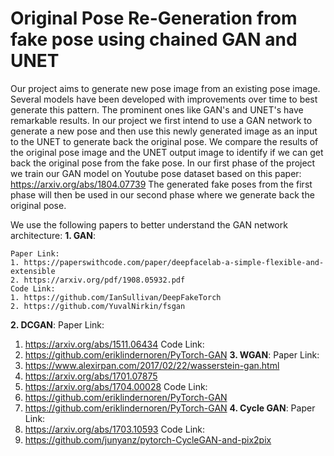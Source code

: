 # **Original Pose Re-Generation from fake pose using chained GAN and UNET**

Our project aims to generate new pose image from an existing pose image. Several models have been developed with improvements over time to best generate this pattern. The prominent ones like GAN's and UNET's have remarkable results. In our project we first intend to use a GAN network to generate a new pose and then use this newly generated image as an input to the UNET to generate back the original pose. We compare the results of the original pose image and the UNET output image to identify if we can get back the original pose from the fake pose. In our first phase of the project we train our GAN model on Youtube pose dataset based on this paper: https://arxiv.org/abs/1804.07739 The generated fake poses from the first phase will then be used in our second phase where we generate back the original pose. 

We use the following papers to better understand the GAN network architecture: 
**1. GAN**: 
```
Paper Link:
1. https://paperswithcode.com/paper/deepfacelab-a-simple-flexible-and-extensible
2. https://arxiv.org/pdf/1908.05932.pdf
Code Link:
1. https://github.com/IanSullivan/DeepFakeTorch
2. https://github.com/YuvalNirkin/fsgan
```
**2. DCGAN**:
Paper Link:
1. https://arxiv.org/abs/1511.06434
Code Link:
1. https://github.com/eriklindernoren/PyTorch-GAN
**3. WGAN**:
Paper Link:
1. https://www.alexirpan.com/2017/02/22/wasserstein-gan.html
2. https://arxiv.org/abs/1701.07875
3. https://arxiv.org/abs/1704.00028
Code Link:
1. https://github.com/eriklindernoren/PyTorch-GAN
2. https://github.com/eriklindernoren/PyTorch-GAN
**4. Cycle GAN**:
Paper Link:
1. https://arxiv.org/abs/1703.10593
Code Link:
1. https://github.com/junyanz/pytorch-CycleGAN-and-pix2pix
